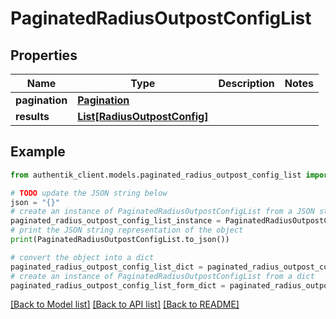 # PaginatedRadiusOutpostConfigList


## Properties

Name | Type | Description | Notes
------------ | ------------- | ------------- | -------------
**pagination** | [**Pagination**](Pagination.md) |  | 
**results** | [**List[RadiusOutpostConfig]**](RadiusOutpostConfig.md) |  | 

## Example

```python
from authentik_client.models.paginated_radius_outpost_config_list import PaginatedRadiusOutpostConfigList

# TODO update the JSON string below
json = "{}"
# create an instance of PaginatedRadiusOutpostConfigList from a JSON string
paginated_radius_outpost_config_list_instance = PaginatedRadiusOutpostConfigList.from_json(json)
# print the JSON string representation of the object
print(PaginatedRadiusOutpostConfigList.to_json())

# convert the object into a dict
paginated_radius_outpost_config_list_dict = paginated_radius_outpost_config_list_instance.to_dict()
# create an instance of PaginatedRadiusOutpostConfigList from a dict
paginated_radius_outpost_config_list_form_dict = paginated_radius_outpost_config_list.from_dict(paginated_radius_outpost_config_list_dict)
```
[[Back to Model list]](../README.md#documentation-for-models) [[Back to API list]](../README.md#documentation-for-api-endpoints) [[Back to README]](../README.md)


